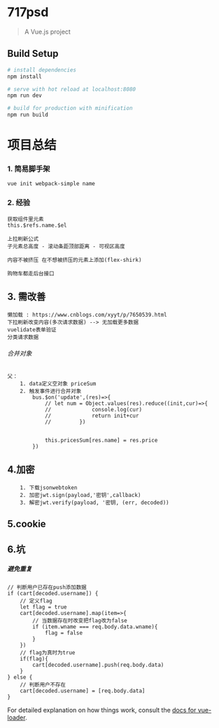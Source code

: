 # 717psd

> A Vue.js project

## Build Setup

``` bash
# install dependencies
npm install

# serve with hot reload at localhost:8080
npm run dev

# build for production with minification
npm run build
```
# 项目总结

### 1. 简易脚手架
```
vue init webpack-simple name
```

### 2. 经验
```
获取组件里元素
this.$refs.name.$el

上拉刷新公式
子元素总高度 - 滚动条距顶部距离 - 可视区高度

内容不被挤压 在不想被挤压的元素上添加(flex-shirk)

购物车都走后台接口
```

## 3. 需改善
```
懒加载 : https://www.cnblogs.com/xyyt/p/7650539.html
下拉刷新改变内容(多次请求数据) --> 无加载更多数据
vuelidate表单验证
分类请求数据

```
###### 合并对象
```
父：
    1. data定义空对象 priceSum
    2. 触发事件进行合并对象
        bus.$on('update',(res)=>{
            // let num = Object.values(res).reduce((init,cur)=>{
            //             console.log(cur)
            //             return init+cur
            //         })
        

            this.pricesSum[res.name] = res.price
        })
```
## 4.加密
```
    1. 下载jsonwebtoken
    2. 加密jwt.sign(payload,'密钥',callback)
    3. 解密jwt.verify(payload, '密钥, (err, decoded))
```

## 5.cookie

## 6.坑

##### 避免重复
```
// 判断用户已存在push添加数据
if (cart[decoded.username]) {
    // 定义flag
    let flag = true
    cart[decoded.username].map(item=>{
        // 当数据存在时改变把flag改为false
        if (item.wname === req.body.data.wname){
            flag = false
        }
    })
    // flag为真时为true
    if(flag){
        cart[decoded.username].push(req.body.data)
    }
} else {
    // 判断用户不存在
    cart[decoded.username] = [req.body.data]
}
```
For detailed explanation on how things work, consult the [docs for vue-loader](http://vuejs.github.io/vue-loader).
